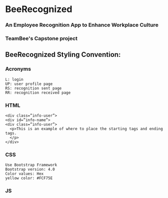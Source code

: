 # BeeRecognized
### An Employee Recognition App to Enhance Workplace Culture
### TeamBee's Capstone project


## BeeRecognized Styling Convention:

### Acronyms

```
L: login
UP: user profile page
RS: recognition sent page
RR: recognition received page
```

### HTML
    <div class=”info-user”>
    <div id=”info-name”>
    <div class=”info-user”>
      <p>This is an example of where to place the starting tags and ending tags.
      </p>
    </div>



### CSS
    Use Bootstrap Framework
    Bootstrap version: 4.0
    Color values: Hex
    yellow color: #FCF75E


### JS

